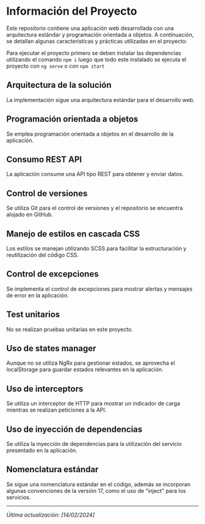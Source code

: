 # Información del Proyecto

Este repositorio contiene una aplicación web desarrollada con una arquitectura estándar y programación orientada a objetos. A continuación, se detallan algunas características y prácticas utilizadas en el proyecto:

Para ejecutar el proyecto primero se deben instalar las dependencias utilizando el comando `npm i` luego que todo este instalado se ejecuta el proyecto con `ng serve` o con `npm start`

## Arquitectura de la solución

La implementación sigue una arquitectura estándar para el desarrollo web.

## Programación orientada a objetos

Se emplea programación orientada a objetos en el desarrollo de la aplicación.

## Consumo REST API

La aplicación consume una API tipo REST para obtener y enviar datos.

## Control de versiones

Se utiliza Git para el control de versiones y el repositorio se encuentra alojado en GitHub.

## Manejo de estilos en cascada CSS

Los estilos se manejan utilizando SCSS para facilitar la estructuración y reutilización del código CSS.

## Control de excepciones

Se implementa el control de excepciones para mostrar alertas y mensajes de error en la aplicación.

## Test unitarios

No se realizan pruebas unitarias en este proyecto.

## Uso de states manager

Aunque no se utiliza NgRx para gestionar estados, se aprovecha el localStorage para guardar estados relevantes en la aplicación.

## Uso de interceptors

Se utiliza un interceptor de HTTP para mostrar un indicador de carga mientras se realizan peticiones a la API.

## Uso de inyección de dependencias

Se utiliza la inyección de dependencias para la utilización del servicio presentado en la aplicación.

## Nomenclatura estándar

Se sigue una nomenclatura estándar en el código, además se incorporan algunas convenciones de la versión 17, como el uso de "inject" para los servicios.

---
*Última actualización: [14/02/2024]*
